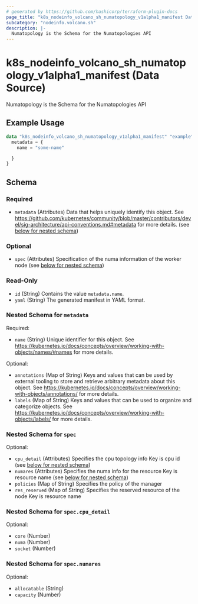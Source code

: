 ```yaml
---
# generated by https://github.com/hashicorp/terraform-plugin-docs
page_title: "k8s_nodeinfo_volcano_sh_numatopology_v1alpha1_manifest Data Source - terraform-provider-k8s"
subcategory: "nodeinfo.volcano.sh"
description: |-
  Numatopology is the Schema for the Numatopologies API
---
```


# k8s_nodeinfo_volcano_sh_numatopology_v1alpha1_manifest (Data Source)

Numatopology is the Schema for the Numatopologies API

## Example Usage

```terraform
data "k8s_nodeinfo_volcano_sh_numatopology_v1alpha1_manifest" "example" {
  metadata = {
    name = "some-name"

  }
}
```

<!-- schema generated by tfplugindocs -->
## Schema

### Required

- `metadata` (Attributes) Data that helps uniquely identify this object. See https://github.com/kubernetes/community/blob/master/contributors/devel/sig-architecture/api-conventions.md#metadata for more details. (see [below for nested schema](#nestedatt--metadata))

### Optional

- `spec` (Attributes) Specification of the numa information of the worker node (see [below for nested schema](#nestedatt--spec))

### Read-Only

- `id` (String) Contains the value `metadata.name`.
- `yaml` (String) The generated manifest in YAML format.

<a id="nestedatt--metadata"></a>
### Nested Schema for `metadata`

Required:

- `name` (String) Unique identifier for this object. See https://kubernetes.io/docs/concepts/overview/working-with-objects/names/#names for more details.

Optional:

- `annotations` (Map of String) Keys and values that can be used by external tooling to store and retrieve arbitrary metadata about this object. See https://kubernetes.io/docs/concepts/overview/working-with-objects/annotations/ for more details.
- `labels` (Map of String) Keys and values that can be used to organize and categorize objects. See https://kubernetes.io/docs/concepts/overview/working-with-objects/labels/ for more details.


<a id="nestedatt--spec"></a>
### Nested Schema for `spec`

Optional:

- `cpu_detail` (Attributes) Specifies the cpu topology info Key is cpu id (see [below for nested schema](#nestedatt--spec--cpu_detail))
- `numares` (Attributes) Specifies the numa info for the resource Key is resource name (see [below for nested schema](#nestedatt--spec--numares))
- `policies` (Map of String) Specifies the policy of the manager
- `res_reserved` (Map of String) Specifies the reserved resource of the node Key is resource name

<a id="nestedatt--spec--cpu_detail"></a>
### Nested Schema for `spec.cpu_detail`

Optional:

- `core` (Number)
- `numa` (Number)
- `socket` (Number)


<a id="nestedatt--spec--numares"></a>
### Nested Schema for `spec.numares`

Optional:

- `allocatable` (String)
- `capacity` (Number)
